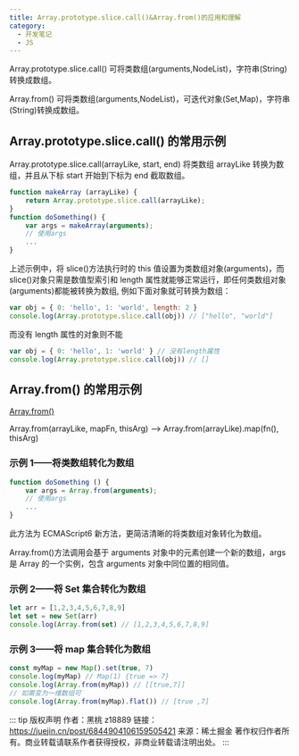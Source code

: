 ```yaml
---
title: Array.prototype.slice.call()&Array.from()的应用和理解
category:
  - 开发笔记
  - JS
---
```


Array.prototype.slice.call() 可将类数组(arguments,NodeList)，字符串(String)转换成数组。

Array.from() 可将类数组(arguments,NodeList)，可迭代对象(Set,Map)，字符串(String)转换成数组。

## Array.prototype.slice.call() 的常用示例

Array.prototype.slice.call(arrayLike, start, end) 将类数组 arrayLike 转换为数组，并且从下标 start 开始到下标为 end 截取数组。

```js
function makeArray (arrayLike) {
    return Array.prototype.slice.call(arrayLike);
}
function doSomething() {
    var args = makeArray(arguments);
    // 使用args
    ...
}
```

上述示例中，将 slice()方法执行时的 this 值设置为类数组对象(arguments)，而 slice()对象只需是数值型索引和 length 属性就能够正常运行，即任何类数组对象(arguments)都能被转换为数组, 例如下面对象就可转换为数组：

```js
var obj = { 0: 'hello', 1: 'world', length: 2 }
console.log(Array.prototype.slice.call(obj)) // ["hello", "world"]
```

而没有 length 属性的对象则不能

```js
var obj = { 0: 'hello', 1: 'world' } // 没有length属性
console.log(Array.prototype.slice.call(obj)) // []
```

## Array.from() 的常用示例

[Array.from()](https://developer.mozilla.org/zh-CN/docs/Web/JavaScript/Reference/Global_Objects/Array/from)

Array.from(arrayLike, mapFn, thisArg) --> Array.from(arrayLike).map(fn(), thisArg)

### 示例 1——将类数组转化为数组

```js
function doSomething () {
    var args = Array.from(arguments);
    // 使用args
    ...
}
```

此方法为 ECMAScript6 新方法，更简洁清晰的将类数组对象转化为数组。

Array.from()方法调用会基于 arguments 对象中的元素创建一个新的数组，args 是 Array 的一个实例，包含 arguments 对象中同位置的相同值。

### 示例 2——将 Set 集合转化为数组

```js
let arr = [1,2,3,4,5,6,7,8,9]
let set = new Set(arr)
console.log(Array.from(set) // [1,2,3,4,5,6,7,8,9]
```

### 示例 3——将 map 集合转化为数组

```js
const myMap = new Map().set(true, 7)
console.log(myMap) // Map(1) {true => 7}
console.log(Array.from(myMap)) // [[true,7]]
// 如需变为一维数组可
console.log(Array.from(myMap).flat()) // [true ,7]
```

::: tip 版权声明
作者：黑桃 z18889
链接：https://juejin.cn/post/6844904106159505421
来源：稀土掘金
著作权归作者所有。商业转载请联系作者获得授权，非商业转载请注明出处。
:::
